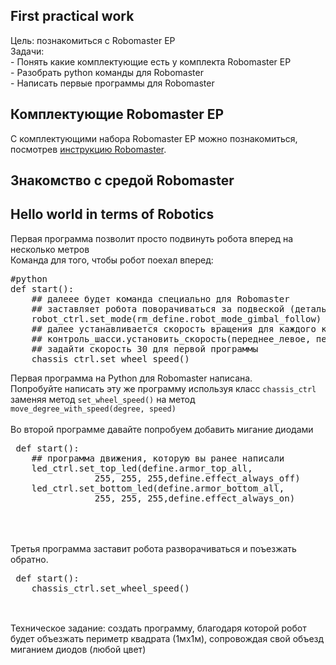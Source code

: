 ## First practical work
Цель: познакомиться с Robomaster EP <br>
Задачи: <br>
    - Понять какие комплектующие есть у комплекта Robomaster EP <br>
    - Разобрать python команды для Robomaster <br>
    - Написать первые программы для Robomaster <br>


## Комплектующие Robomaster EP
С комплектующими набора Robomaster EP можно познакомиться, посмотрев <a href='https://dl.djicdn.com/downloads/robomaster-s1/20191030/RoboMaster_S1_Quick_Start_Guide_v1.4_EN.pdf'>инструкцию Robomaster</a>. 

## Знакомство с средой Robomaster


## Hello world in terms of Robotics
Первая программа позволит просто подвинуть робота вперед на несколько метров<br>
Команда для того, чтобы робот поехал вперед: <br>
<pre>
#python
def start():
    ## далеее будет команда специально для Robomaster
    ## заставляет робота поворачиваться за подвеской (деталь: Gimbal)
    robot_ctrl.set_mode(rm_define.robot_mode_gimbal_follow)
    ## далее устанавливается скорость вращения для каждого колеса
    ## контроль_шасси.установить_скорость(переднее_левое, переднее_правое, заднее_левое, заднее_правое)
    ## задайти скорость 30 для первой программы
    chassis_ctrl.set_wheel_speed()
</pre>
Первая программа на Python для Robomaster написана. <br>
Попробуйте написать эту же программу используя класс <code>chassis_ctrl</code> заменяя метод <code>set_wheel_speed()</code> на метод <code>move_degree_with_speed(degree, speed)</code> <br>
 <br>
 Во второй программе давайте попробуем добавить мигание диодами<br>
 <pre>
 def start():
    ## программа движения, которую вы ранее написали
    led_ctrl.set_top_led(define.armor_top_all,
                255, 255, 255,define.effect_always_off)
    led_ctrl.set_bottom_led(define.armor_bottom_all,
                255, 255, 255,define.effect_always_on)
 </pre><br>
 <br>
 Третья программа заставит робота разворачиваться и поъезжать обратно.
 <pre>
 def start():
    chassis_ctrl.set_wheel_speed()
 </pre>
<br>
Техническое задание: создать программу, благодаря которой робот будет объезжать периметр квадрата (1мx1м), сопровождая свой объезд миганием диодов (любой цвет) 